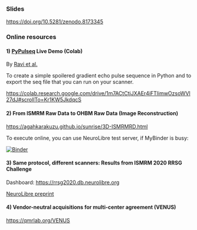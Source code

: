 ### Slides

https://doi.org/10.5281/zenodo.8173345

### Online resources

#### 1) [PyPulseq](https://pulseq.github.io/) Live Demo (Colab)

By [Ravi et al.](https://index.mirasmart.com/ISMRM2021/PDFfiles/3760.html)

To create a simple spoilered gradient echo pulse sequence in Python and to export the seq file that you can run on your scanner. 

https://colab.research.google.com/drive/1m7ACtCtjJXAEr4iFTlimwOzsoWVl27dJ#scrollTo=Kr1KW5JkdqcS

#### 2) From ISMRM Raw Data to OHBM Raw Data (Image Reconstruction)  

https://agahkarakuzu.github.io/sunrise/3D-ISMRMRD.html

To execute online, you can use NeuroLibre test server, if MyBinder is busy: 

[![Binder](https://test.conp.cloud/badge_logo.svg)](https://test.conp.cloud/v2/gh/agahkarakuzu/sunrise/HEAD)

#### 3) Same protocol, different scanners: Results from ISMRM 2020 RRSG Challenge 

Dashboard: https://rrsg2020.db.neurolibre.org 

[NeuroLibre preprint](https://preview.neurolibre.org/book-artifacts/rrsg2020/github.com/paper/562fb392105e48b5da7a4b6bfcf82d7504ea7c71/_build/_page/index/singlehtml/)

#### 4) Vendor-neutral acquisitions for multi-center agreement (VENUS)

https://qmrlab.org/VENUS
